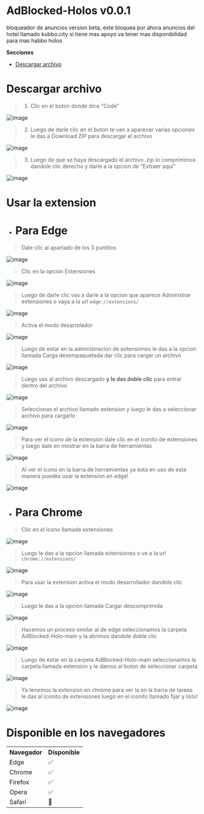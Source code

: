 # AdBlocked-Holos v0.0.1
bloqueador de anuncios version beta, este bloquea por ahora anuncios del hotel llamado kubbo.city si tiene mas apoyo va tener mas disponibilidad para mas habbo holos


__**Secciones**__

- [Descargar archivo]()



# Descargar archivo 
> 1. Clic en el boton donde dice "Code"

![image](https://user-images.githubusercontent.com/98669750/187090409-38876d57-4dde-434a-a843-4d5c96302930.png)


> 2. Luego de darle clic en el boton te van a aparecer varias opciones le das a Download ZIP para descargar el archivo

![image](https://user-images.githubusercontent.com/98669750/187090479-e7346a52-ef80-4cfd-afd4-187b3e3f0983.png)

> 3. Luego de que se haya descargado el archivo .zip lo comprimimos dandole clic derecho y darle a la opcion de "Extraer aqui"

![image](https://user-images.githubusercontent.com/98669750/187090652-47c231ee-0659-4ee2-bac1-e727f8016b85.png)


# Usar la extension 
- # **Para Edge**
> Dale clic al apartado de los 3 puntitos

![image](https://user-images.githubusercontent.com/98669750/187090907-0f1558d2-5769-459d-8ab1-f708065d3a89.png)

> Clic en la opcion Extensiones

![image](https://user-images.githubusercontent.com/98669750/187090935-4cd6a1d5-8d17-4a6e-b1c3-98acad863555.png)

> Luego de darle clic vas a darle a la opcion que aparece Administrar extensiones o vaya a la url `edge://extensions/`

![image](https://user-images.githubusercontent.com/98669750/187090960-4e4ddea2-ec76-4221-9864-625ae8a86206.png)


> Activa el modo desarrolador 

![image](https://user-images.githubusercontent.com/98669750/187091658-7b3bc2e3-03fe-45f9-a839-837f570e3986.png)



> Luego de estar en la administracion de extensiones le das a la opcion llamada Carga desempaquetada dar clic para cargar un archivo

![image](https://user-images.githubusercontent.com/98669750/187091056-65cf9be7-425f-451e-84aa-6e99d1feff51.png)

> Luego vas al archivo descargado **y le das doble clic** para entrar dentro del archivo 

![image](https://user-images.githubusercontent.com/98669750/187091128-de5810f9-40e2-4607-a60a-e4a3822b90fa.png)



> Seleccionas el archivo llamado extension y luego le das a seleccionar archivo para cargarlo 

![image](https://user-images.githubusercontent.com/98669750/187091181-31b2d3f8-f95c-42c6-bb2f-0c010d874171.png)


> Para ver el icono de la extension dale clic en el iconito de extensiones y luego dale en mostrar en la barra de herramientas 

![image](https://user-images.githubusercontent.com/98669750/187091240-9074debf-3580-4e49-a8ea-dc9a9049f57a.png)


> Al ver el icono en la barra de herramientas ya esta en uso de esta manera puedes usar la extension en edge!

![image](https://user-images.githubusercontent.com/98669750/187091296-dfe8056e-fd09-4bb0-9ec1-59d38f4bde5b.png)


- # **Para Chrome**

> Clic en el icono llamada extensiones

![image](https://user-images.githubusercontent.com/98669750/187091808-37156ff0-3aa6-4c12-a374-aaae7d8a442c.png)

> Luego le das a la opcion llamada extensiones o ve a la url `chrome://extensions/`

![image](https://user-images.githubusercontent.com/98669750/187091836-d12ba7ef-6655-4eb4-852a-faf5ec372f0a.png)

> Para usar la extension activa el modo desarrollador dandole clic

![image](https://user-images.githubusercontent.com/98669750/187091937-2104d34f-cc24-40ed-96cc-0b786f31c8dd.png)


> Luego le das a la opcion llamada Cargar descomprimida

![image](https://user-images.githubusercontent.com/98669750/187092007-1f43b6f4-042e-423b-9797-fa3426e9815d.png)

> Hacemos un proceso similar al de edge seleccionamos la carpeta AdBlocked-Holo-main y la abrimos dandole doble clic

![image](https://user-images.githubusercontent.com/98669750/187092094-edfbf727-8c7f-48f8-ba6a-bd12d126c84d.png)

> Luego de estar en la carpeta AdBlocked-Holo-main seleccionamos la carpeta llamada extension y le damos al boton de seleccionar carpeta

![image](https://user-images.githubusercontent.com/98669750/187092135-9e14a5c8-8899-473a-80fc-3e564e363be8.png)

> Ya tenemos la extension en chrome para ver la en la barra de tareas le das al iconito de extensiones luego en el iconito llamado fijar y listo!

![image](https://user-images.githubusercontent.com/98669750/187092233-9bf34b38-a7cc-4827-a162-2de253aa2eb6.png)



# **Disponible en los navegadores**
<table>
  <tr>
    <th>Navegador</th>
    <th>Disponible</th>
  </tr>
  <tr>
    <td>Edge</td>
    <td>✅</td>
  </tr>
  <tr>
    <td>Chrome</td>
    <td>✅</td>
  </tr>
  <tr>
    <td>Firefox</td>
    <td>✅</td>
  </tr>
  <tr>
    <td>Opera</td>
    <td>✅</td>
  </tr>
  <tr>
    <td>Safari</td>
    <td>🚫</td>
  </tr>
</table>
